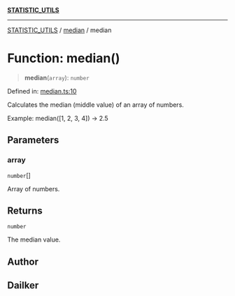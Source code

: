 [**STATISTIC_UTILS**](../../README.md)

***

[STATISTIC_UTILS](../../README.md) / [median](../README.md) / median

# Function: median()

> **median**(`array`): `number`

Defined in: [median.ts:10](https://github.com/dailker/everyutil/blob/0531b9744e97cf76b2fb0fb9c6a72c61ec9e2b23/src/statistic/median.ts#L10)

Calculates the median (middle value) of an array of numbers.

Example: median([1, 2, 3, 4]) → 2.5

## Parameters

### array

`number`[]

Array of numbers.

## Returns

`number`

The median value.

## Author

## Dailker
